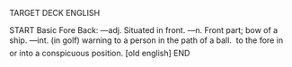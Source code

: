 TARGET DECK
ENGLISH

START
Basic
Fore
Back: —adj. Situated in front. —n. Front part; bow of a ship. —int. (in golf) warning to a person in the path of a ball.  to the fore in or into a conspicuous position. [old english]
END
